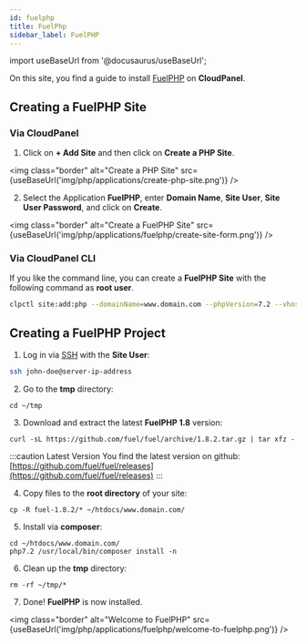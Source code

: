 ```yaml
---
id: fuelphp
title: FuelPhp
sidebar_label: FuelPHP
---
```


import useBaseUrl from '@docusaurus/useBaseUrl';

On this site, you find a guide to install [FuelPHP](https://fuelphp.com/) on **CloudPanel**.

## Creating a FuelPHP Site

### Via CloudPanel

1. Click on **+ Add Site** and then click on **Create a PHP Site**.

<img class="border" alt="Create a PHP Site" src={useBaseUrl('img/php/applications/create-php-site.png')} />

2. Select the Application **FuelPHP**, enter **Domain Name**, **Site User**, **Site User Password**, and click on **Create**.

<img class="border" alt="Create a FuelPHP Site" src={useBaseUrl('img/php/applications/fuelphp/create-site-form.png')} />

### Via CloudPanel CLI

If you like the command line, you can create a **FuelPHP Site** with the following command as **root user**.

```bash
clpctl site:add:php --domainName=www.domain.com --phpVersion=7.2 --vhostTemplate='FuelPHP 1.8' --siteUser='john-doe' --siteUserPassword='!secretPassword!'
```

## Creating a FuelPHP Project

1. Log in via [SSH](../../../frontend-area/ssh-ftp/#ssh-login) with the **Site User**:

```bash
ssh john-doe@server-ip-address
```

2. Go to the **tmp** directory:

```
cd ~/tmp
```

3. Download and extract the latest **FuelPHP 1.8** version:

```
curl -sL https://github.com/fuel/fuel/archive/1.8.2.tar.gz | tar xfz -
```

:::caution Latest Version
You find the latest version on github: [https://github.com/fuel/fuel/releases](https://github.com/fuel/fuel/releases)
:::

4. Copy files to the **root directory** of your site:

```
cp -R fuel-1.8.2/* ~/htdocs/www.domain.com/
```

5. Install via **composer**:

```
cd ~/htdocs/www.domain.com/
php7.2 /usr/local/bin/composer install -n
```

6. Clean up the **tmp** directory:

```
rm -rf ~/tmp/*
```

7. Done! **FuelPHP** is now installed.

<img class="border" alt="Welcome to FuelPHP" src={useBaseUrl('img/php/applications/fuelphp/welcome-to-fuelphp.png')} />